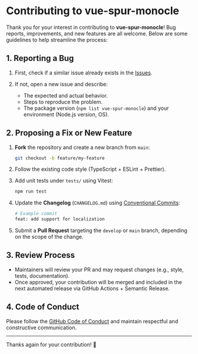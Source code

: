 # Contributing to vue-spur-monocle

Thank you for your interest in contributing to **vue-spur-monocle**! Bug reports, improvements, and new features are all welcome. Below are some guidelines to help streamline the process:

## 1. Reporting a Bug

1. First, check if a similar issue already exists in the [Issues](https://github.com/Xavier4492/vue-spur-monocle/issues).
2. If not, open a new issue and describe:

   - The expected and actual behavior.
   - Steps to reproduce the problem.
   - The package version (`npm list vue-spur-monocle`) and your environment (Node.js version, OS).

## 2. Proposing a Fix or New Feature

1. **Fork** the repository and create a new branch from `main`:

   ```bash
   git checkout -b feature/my-feature
   ```

2. Follow the existing code style (TypeScript + ESLint + Prettier).

3. Add unit tests under `tests/` using Vitest:

   ```bash
   npm run test
   ```

4. Update the **Changelog** (`CHANGELOG.md`) using [Conventional Commits](https://www.conventionalcommits.org/):

   ```bash
   # Example commit
   feat: add support for localization
   ```

5. Submit a **Pull Request** targeting the `develop` or `main` branch, depending on the scope of the change.

## 3. Review Process

- Maintainers will review your PR and may request changes (e.g., style, tests, documentation).
- Once approved, your contribution will be merged and included in the next automated release via GitHub Actions + Semantic Release.

## 4. Code of Conduct

Please follow the [GitHub Code of Conduct](https://opensource.guide/code-of-conduct/) and maintain respectful and constructive communication.

---

Thanks again for your contribution! 🙏
